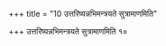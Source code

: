 +++
title = "10 उत्तरिष्यन्नभिमन्त्रयते सुत्रामाणमिति"

+++
उत्तरिष्यन्नभिमन्त्रयते सुत्रामाणमिति १०